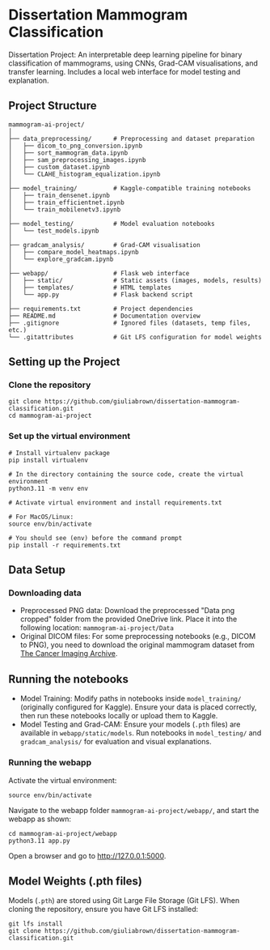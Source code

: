 # Dissertation Mammogram Classification
Dissertation Project: An interpretable deep learning pipeline for binary classification of mammograms, using CNNs, Grad-CAM visualisations, and transfer learning. Includes a local web interface for model testing and explanation.


## Project Structure

```shell
mammogram-ai-project/
│
├── data_preprocessing/      # Preprocessing and dataset preparation
│   ├── dicom_to_png_conversion.ipynb
│   ├── sort_mammogram_data.ipynb
│   ├── sam_preprocessing_images.ipynb
│   ├── custom_dataset.ipynb
│   └── CLAHE_histogram_equalization.ipynb
│
├── model_training/          # Kaggle-compatible training notebooks
│   ├── train_densenet.ipynb
│   ├── train_efficientnet.ipynb
│   └── train_mobilenetv3.ipynb
│
├── model_testing/           # Model evaluation notebooks
│   └── test_models.ipynb
│
├── gradcam_analysis/        # Grad-CAM visualisation
│   ├── compare_model_heatmaps.ipynb
│   └── explore_gradcam.ipynb
│
├── webapp/                  # Flask web interface
│   ├── static/              # Static assets (images, models, results)
│   ├── templates/           # HTML templates
│   └── app.py               # Flask backend script
│
├── requirements.txt         # Project dependencies
├── README.md                # Documentation overview
├── .gitignore               # Ignored files (datasets, temp files, etc.)
└── .gitattributes           # Git LFS configuration for model weights
```

## Setting up the Project

### Clone the repository
```shell
git clone https://github.com/giuliabrown/dissertation-mammogram-classification.git
cd mammogram-ai-project
```

### Set up the virtual environment
```shell
# Install virtualenv package
pip install virtualenv

# In the directory containing the source code, create the virtual environment
python3.11 -m venv env

# Activate virtual environment and install requirements.txt

# For MacOS/Linux:
source env/bin/activate

# You should see (env) before the command prompt
pip install -r requirements.txt
```


## Data Setup

### Downloading data
- Preprocessed PNG data: Download the preprocessed "Data png cropped" folder from the provided OneDrive link. Place it into the following location:
`mammogram-ai-project/Data`
- Original DICOM files: For some preprocessing notebooks (e.g., DICOM to PNG), you need to download the original mammogram dataset from [The Cancer Imaging Archive](https://www.cancerimagingarchive.net/collection/cbis-ddsm/).


## Running the notebooks
- Model Training: Modify paths in notebooks inside `model_training/` (originally configured for Kaggle). Ensure your data is placed correctly, then run these notebooks locally or upload them to Kaggle.
- Model Testing and Grad-CAM: Ensure your models (`.pth` files) are available in `webapp/static/models`. Run notebooks in `model_testing/` and `gradcam_analysis/` for evaluation and visual explanations.


### Running the webapp

Activate the virtual environment:

```shell
source env/bin/activate
```

Navigate to the webapp folder `mammogram-ai-project/webapp/`, and start the webapp as shown:

```shell
cd mammogram-ai-project/webapp
python3.11 app.py
```

Open a browser and go to http://127.0.0.1:5000.


## Model Weights (.pth files)

Models (`.pth`) are stored using Git Large File Storage (Git LFS). When cloning the repository, ensure you have Git LFS installed:

```shell
git lfs install
git clone https://github.com/giuliabrown/dissertation-mammogram-classification.git
```